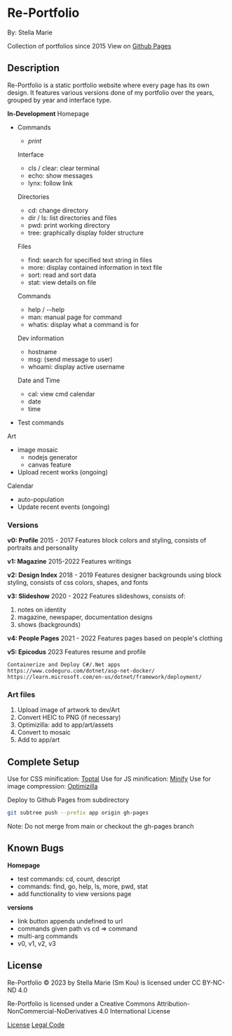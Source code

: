 # Re-Portfolio

By: Stella Marie

Collection of portfolios since 2015
View on [Github Pages](smkou.github.io/re-portfolio)

## Description

Re-Portfolio is a static portfolio website where every page has its own design. It features various versions done of my portfolio over the years, grouped by year and interface type.

**In-Development**
Homepage
- Commands
  - _print_
  
  Interface
  - cls / clear: clear terminal
  - echo: show messages
  - lynx: follow link

  Directories
  - cd: change directory
  - dir / ls: list directories and files
  - pwd: print working directory
  - tree: graphically display folder structure

  Files
  - find: search for specified text string in files
  - more: display contained information in text file
  - sort: read and sort data
  - stat: view details on file

  Commands
  - help / --help
  - man: manual page for command
  - whatis: display what a command is for

  Dev information
  - hostname
  - msg: (send message to user)
  - whoami: display active username

  Date and Time
  - cal: view cmd calendar
  - date
  - time

- Test commands

Art
- image mosaic
  - nodejs generator
  - canvas feature
- Upload recent works (ongoing)

Calendar
- auto-population
- Update recent events (ongoing)

### Versions

**v0: Profile**
2015 - 2017
Features block colors and styling, consists of portraits and personality

**v1: Magazine**
2015-2022
Features writings

**v2: Design Index**
2018 - 2019
Features designer backgrounds using block styling, consists of css colors, shapes, and fonts

**v3: Slideshow**
2020 - 2022
Features slideshows, consists of: 
1. notes on identity
2. magazine, newspaper, documentation designs
3. shows (backgrounds)

**v4: People Pages**
2021 - 2022
Features pages based on people's clothing

**v5: Epicodus**
2023
Features resume and profile

```
Containerize and Deploy C#/.Net apps
https://www.codeguru.com/dotnet/asp-net-docker/
https://learn.microsoft.com/en-us/dotnet/framework/deployment/
```

### Art files

1. Upload image of artwork to dev/Art
2. Convert HEIC to PNG (if necessary)
3. Optimizilla: add to app/art/assets
4. Convert to mosaic
5. Add to app/art

## Complete Setup

Use for CSS minification: [Toptal](https://www.toptal.com/developers/cssminifier)
Use for JS minification: [Minify](https://minify-js.com/)
Use for image compression: [Optimizilla](https://imagecompressor.com/)

Deploy to Github Pages from subdirectory
```bash
git subtree push --prefix app origin gh-pages
```
Note: Do not merge from main or checkout the gh-pages branch

## Known Bugs

**Homepage**
- test commands: cd, count, descript
- commands: find, go, help, ls, more, pwd, stat
- add functionality to view versions page

**versions**
- link button appends undefined to url
- commands given path vs cd => command
- multi-arg commands
- v0, v1, v2, v3

## License

Re-Portfolio © 2023 by Stella Marie (Sm Kou) is licensed under CC BY-NC-ND 4.0 

Re-Portfolio is licensed under a
Creative Commons Attribution-NonCommercial-NoDerivatives 4.0 International License

[License](https://creativecommons.org/licenses/by-nc-nd/4.0/)
[Legal Code](https://creativecommons.org/licenses/by-nc-nd/4.0/legalcode.en)